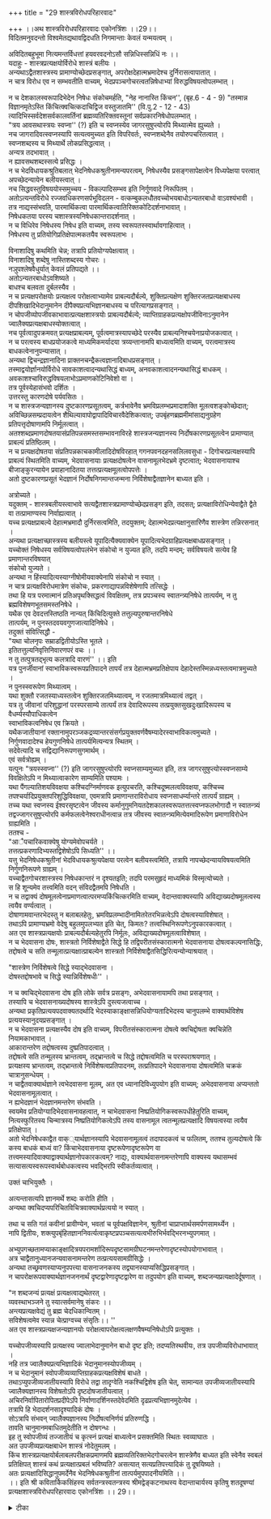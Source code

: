 +++
title = "29 शास्त्रविरोधपरिहारवादः"

+++
।।अथ शास्त्रविरोधपरिहारवादः एकोनत्रिंशः ।।29।।  
विदितमनुवदन्तो विश्वमेतद्यथावद्विदधति निगमान्ताः केवलं यन्मयत्वम् ।  

अविदितबहुभूमा नित्यमन्तर्विधत्तां हयवरवदनोऽसौ सन्निधिस्सन्निधिं नः ।।  
यदाहुः - शास्त्रप्रत्यक्षयोर्विरोधे शास्त्रं बलीयः ।  
अन्यथाऽद्वैतशास्त्रस्य प्रामाण्योच्छेदप्रसङ्गात्, अपरोक्षदेहात्मभ्रमादेश्च दुर्निरासत्वापातात् ।  
न चात्र विरोध एव न सम्भवतीति वाच्यम्, भेदप्रपञ्चगोचरत्वतन्निषेधाभ्यां विरुद्धविषयत्वोपलम्भात् ।  

न च देशकालस्वरूपादिभेदेन निषेधः संकोचमर्हति, "नेह नानास्ति किंचन'', (बृह.6 - 4 - 9) "तस्मान्न विज्ञानमृतेऽस्ति किंचित्क्वचित्कदाचिद्विज वस्तुजातमि'' (वि.पु.2 - 12 - 43) त्यादिभिस्सर्वदेशसर्वकालवर्तिनां ब्रह्मव्यतिरिक्तवस्तूनां सर्वप्रकारनिषेधोपलम्भात् ।  
"त्रय आवसथास्त्रयः स्वप्ना'' (?) इति च स्वप्नस्येव जागरसुषुप्त्योरपि मिथ्यात्मेव ह्युच्यते ।  
नच जागरादिवत्स्वप्नस्यापि सत्यत्वमुच्यत इति विपरिवर्तः, स्वप्नशब्देनैव तयोरुपचरितत्वात् ।  
स्वप्नशब्दस्य च मिथ्यार्थे लोकप्रसिद्धत्वात् ।  
अन्यत्र तदभावात् ।  
न ह्यावसथशब्दस्सत्ये प्रसिद्धः ।  
न च भेदविधायकश्रुतिबलात् भेदनिषेधकश्रुतीनामन्यपरत्वम्, निषेधस्यैव प्रसङ्गसापेक्षत्वेन विध्यपेक्षया परत्वात् अपच्छेदन्यायेन बलीयस्त्वात् ।  
नच सिद्धवस्तुविषययोस्समुच्चय - विकल्पादिसम्भव इति निर्गुणवादे निरूपितम् ।  
अतोऽत्यन्तविरोधे रज्जवधिकरणसर्पभूविदलन - वत्कम्बुकलधौतवच्चोभयबाधोऽन्यतरबाधो वाऽवश्यंभावी ।  
तत्र नाद्यस्संभवति, पारमार्थिकत्वा पारमार्थिकत्वातिरिक्तकोटिदर्शनाभावात् ।  
निषेधकतया परस्य चशास्त्रस्यनिषेधकान्तरादर्शनात् ।  
न च विधिरेव निषेधस्य निषेध इति वाच्यम्, तस्य स्वरूपतस्स्वार्थावगाहित्वात् ।  
निषेधस्य तु प्रतियोगिप्रतिक्षेपात्मकतयैव स्वरूपलाभः ।  

विनाशादिषु कथमिति चेन्न; तत्रापि प्रतियोग्यपेक्षत्वात् ।  
विनाशादिषु शब्देषु नास्तिशब्दस्य गोचरः ।  
नञुपश्लेषवैधुर्यात् केवलं प्रतिपद्यते ।।  
अतोऽन्यतरबाधोऽवशिष्यते ।  
बाधश्च बलवता दुर्बलस्यैव ।  
न च प्रत्यक्षपरोक्षयोः प्रत्यक्षत्व परोक्षत्वाभ्यामेव प्राबल्यदौर्बल्ये, शुक्तिप्रत्यक्षेण शुक्तिरजतप्रत्यक्षबाधस्य दीपशिखादिभेदानुमानेन दीपैक्यप्रत्यभिज्ञानबाधस्य च परित्यागप्रसङ्गात् ।  
न चोपजीव्योपजीवकाभावात्प्रत्यक्षशास्त्रयोः प्राबल्यदौर्बल्ये; व्याप्तिग्राहकप्रत्यक्षोपजीविनाऽनुमानेन ज्वालैक्यप्रत्यक्षबाधस्योक्तत्वात् ।  
नच पूर्वत्वादुपक्रमवत् प्रत्यक्षप्राबल्यम्, पूर्वत्वमात्रस्यापच्छेदे परस्यैव प्राबल्यनिश्चयेनाप्रयोजकत्वात् ।  
न च परत्वस्य बाधप्रयोजकत्वे माध्यमिकमर्यादया त्रय्यन्तानामपि बाध्यत्वमिति वाच्यम्, परत्वमात्रस्य बाधकत्वेनानुपन्यासात् ।  
अन्यथा द्विचन्द्रज्ञानादिना प्राक्तनचन्द्रैकत्वज्ञानादिबाधप्रसङ्गात् ।  
तस्माद्वयोर्ज्ञानयोर्विरोधे सावकाशत्वादन्यथासिद्धं बाध्यम्, अनवकाशत्वादनन्यथासिद्धं बाधकम् ।  
अवकाशश्चाविरुद्धविषयलाभोऽप्रमाणकोटिनिवेशो वा ।  
तत्र पूर्वस्येहासंभवो दर्शितः ।  
उत्तरस्तु कारणदोषे पर्यवसितः ।  
न च शास्त्रजन्यज्ञानस्य दुष्टकारणप्रसूतत्वम्, कर्त्रभावेनैव भ्रमविप्रलम्भप्रमादाशक्ति मूलत्वशङ्कोच्छेदात्; अविच्छिन्नसम्प्रदायत्वेन शैथिल्यावापोद्वापादिविचारवैदेशिकत्वात्; उपबृंहणब्रह्ममीमांसाद्यनुग्रहेण प्रतिपत्तृदोषाणामपि निर्मूलत्वात् ।  
अतश्शब्दप्रमाणदोषतयासंप्रतिपन्नसमस्तसम्भावनाविरहे शास्त्रजन्यज्ञानस्य निर्दोषकारणप्रसूतत्वेन प्रामाण्यात् प्राबल्यं प्रतिष्ठितम् ।  
न च प्रत्यक्षदोषतया संप्रतिपन्नकाचकामीलादिदोषविरहात् गगनपवनदहनसलिलवसुधा - दिगोचरप्रत्यक्षस्यापि प्राबल्यं स्थितमिति वाच्यम्, भेदवासनायाः प्रत्यक्षदोषत्वेन वासनामूलभेदभ्रमे दृष्टत्वात्; भेदवासनायाश्च बीजाङ्कुरन्यायेन प्रवाहानादितया तत्तत्प्रत्यक्षमूलत्वोपपत्तेः ।  
अतो दुष्टकारणप्रसूतं भेदज्ञानं निर्दोषनिगमान्तजन्मना निर्विशेषाद्वैतज्ञानेन बाध्यत इति ।  

अत्रोच्यते ।  
यदुक्तम् - शास्त्रबलीयस्त्वाभावे सत्यद्वैतशास्त्रप्रामाण्योच्छेदप्रसङ्ग इति, तदसत्; प्रत्यक्षाविरोधिन्येवाद्वैते द्वैते वा तत्प्रामाण्यस्य निर्वाह्यत्वात् ।  
यच्च प्रत्यक्षप्राबल्ये देहात्मभ्रमादौ दुर्निरसत्वमिति, तदयुक्तम्; देहात्मभेदप्रत्यक्षानुसारिणैव शास्त्रेण तन्निरसनात् ।  
अन्यथा प्रत्यक्षाच्छास्त्रस्य बलीयस्त्वे यूपादित्यैक्यवाक्येन यूपादित्यभेदग्राहिप्रत्यक्षबाधप्रसङ्गात् ।  
यच्चोक्तं निषेधस्य सर्वविषयत्वोपलंभेन संकोचो न युज्यत इति, तदपि मन्दम्; सर्वविषयत्वे सत्येव हि प्रमाणान्तरविषयात्   
संकोचो युज्यते ।  
अन्यथा न हिंस्यादित्यस्याग्नीषोमीयवाक्येनापि संकोचो न स्यात् ।  
न चात्र प्रत्यक्षविरोधमात्रेण संकोचः, प्रकरणाद्यापन्नविशेषेणापि तत्सिद्धेः ।  
तथा हि यत्र परमात्मानं प्रतिअपृथक्सिद्धत्वं विवक्षितम्, तत्र प्रपञ्चस्य स्वातन्त्र्यनिषेधे तात्पर्यम्, न तु ब्रह्मविशेषणभूतसमस्तनिषेधे ।  
यथैक एव देवदत्तस्तिष्ठति नान्यत् किंचिदित्युक्ते तत्तुल्यपुरुषान्तरनिषेधे   
तात्पर्यम्, न पुनस्तदवयवगुणजात्यादिनिषेधे ।  
तदुक्तं संवित्सिद्धौ -   
"यथा चोलनृपः सम्राडद्वितीयोऽस्ति भूतले ।  
इतितत्तुल्यनिवृत्तिनिवारणपरं वचः ।।  
न तु तत्पुत्रतद्भृत्य कलत्रादि वारणं'' ।। इति  
यत्र पुनर्जीवानां स्वाभाविकस्वरूपप्रतिपादने तापर्यं तत्र देहात्मभ्रमप्रतिक्षेपाय देहादेस्तस्मिन्नध्यस्तत्वमात्रमुच्यते ।  
न पुनस्स्वरूपेण मिथ्यात्वम् ।  
यथा शुक्तौ रजतस्याध्यस्तत्वेन शुक्तिरजतमिथ्यात्वम्, न रजतमात्रमिथ्यात्वं तद्वत् ।  
यत्र तु जीवानां परिशुद्धानां परस्परसाम्ये तात्पर्यं तत्र देवादिरूपस्य तत्प्रयुक्तसुखदुःखादिरूपस्य च वैधर्म्यस्यौपाधिकत्वेन   
स्वाभाविकत्वनिषेध एव क्रियते ।  
यथैकजातीयानां रक्तानामुपरञ्जकद्रव्यान्तरसंसर्गप्रयुक्तवर्णवैषम्यादेरस्वाभाविकत्वमुच्यते ।  
निर्गुणवादादेश्च हेयगुणनिषेधे तात्पर्यमित्यन्यत्र स्थितम् ।  
सदेवेत्यादि च सद्विद्यानिरूपणसुगमार्थम् ।  
एवं सर्वत्रोह्यम् ।  
यत्पुनः "त्रयस्स्वप्ना'' (?) इति जागरसुषुप्त्योरपि स्वप्नसाम्यमुच्यत इति, तत्र जागरसुषुप्त्योस्स्वप्नसाम्ये विवक्षितेऽपि न मिथ्यात्वाकारेण साम्यमिति पश्यामः ।  
यथा पैंगल्यातिशयविवक्षया कश्चिदग्निर्माणवक इत्युपचरति, कश्चिदूष्मलत्वविवक्षया, कश्चिच्च तपश्चर्यादिप्रयुक्तपरिशुद्धिविवक्षया, एवमत्रापि प्रमाणान्तराविरोधाय स्वप्नसाधर्म्यान्तरे तात्पर्यं ग्राह्यम् ।  
तच्च यथा स्वप्नस्य ईश्वरसृष्टत्वेन जीवस्य कर्मानुगुमनियतदेशकालस्वरूपतत्तत्स्वप्नफलभोगादौ न स्वातन्त्र्यं तद्वज्जागरसुषुप्त्योरपि कर्मफलत्वेनेश्वराधीनत्वान्न तत्र जीवस्य स्वातन्त्र्यमित्येवमादिरूपेण प्रमाणाविरोधेन ग्राह्यमिति ।  
ततश्च -   
"आैपचारिकवाक्येषु योग्यमेवोपचर्यते ।  
तत्तत्प्रकरणादिभ्यस्तद्विशेषोऽपि सिध्यति'' ।।  
यत्तु भेदनिषेधकश्रुतीनां भेदविधायकश्रुत्यपेक्षया परत्वेन बलीयस्त्वमिति, तत्रापि नापच्छेदन्यायविषयत्वमिति निर्गुणनिरूपणे ग्राह्यम् ।  
यच्चाद्वैतगोचरशास्त्रस्य निषेधकान्तरं न दृश्यतइति; तदपि परमसुहृदं माध्यमिकं विस्मृत्योच्यते ।  
स हि शून्यमेव तत्त्वमिति वदन् संविदद्वैतमपि निषेधति ।  
न च तद्वाक्यं दोषमूलत्वेनाप्रमाणत्वात्परमप्यकिंचित्करमिति वाच्यम्, वेदान्तवाक्यस्यापि अविद्याख्यदोषमूलत्वस्य त्वयैव वर्ण्यत्वात् ।  
दोषाणामवान्तरभेदस्तु न बलाबलहेतुः, भ्रमविप्रलम्भादीनामितरेतरभिन्नत्वेऽपि दोषत्वस्याविशेषात् ।  
तथाऽपि प्रामाण्यभ्रमो वेदेषु बहुलमुपलभ्यत इति चेत्, किमतः? तत्त्वस्थिनिरूपणेऽनुपकारकत्वात् ।  
अत एव शास्त्रप्रत्यक्षयोः प्राबल्यदौर्बल्यहेतुरपि निर्मूलः, अविद्याख्यदोषमूलत्वाविशेषात् ।  
न च भेदवासना दोषः, शास्त्रतो निर्विशेषाद्वैते सिद्धे हि तद्विपरीतसंस्कारात्मनो भेदवासनाया दोषत्वकल्पनासिद्धिः, तद्दोषत्वे च सति तन्मूलात्प्रत्यक्षात्प्राबल्येन शास्त्रतो निर्विशेषाद्वैतसिद्धिरित्यन्योन्याश्रयात् ।  

"शास्त्रेण निर्विशेषत्वे सिद्धे स्याद्भेदवासना ।  
दोषस्तद्दोषभावे च सिद्धे स्यान्निर्विशेषधीः'' ।  

न च क्वचिद्भेदवासना दोष इति लोके सर्वत्र प्रसङ्गः, अभेदवासनायामपि तथा प्रसङ्गात् ।  
तस्यापि च भेदवासनाख्यदोषस्य शास्त्रेऽपि दुस्त्यजत्वाच्च ।  
अन्यथा प्रकृतिप्रत्ययपदवाक्यतदर्थादि भेदस्याकाङ्क्षासन्निधियोग्यतादिभेदस्य चानुपलम्भे वाक्यार्थविशेष प्रत्ययस्यानुदयप्रसङ्गात् ।  
न च भेदवासना प्रत्यक्षस्यैव दोष इति वाच्यम्, विपरीतसंस्कारात्मना दोषत्वे क्वचिद्दोषता क्वचिन्नेति नियामकाभावात् ।  
आकारान्तरेण तद्दोषत्वस्य दुष्प्रतिपादत्वात् ।  
तद्दोषत्वे सति तन्मूलस्य भ्रान्तत्वम्, तद्भ्रान्तत्वे च सिद्धे तद्दोषत्वमिति च परस्पराश्रयणात् ।  
प्रत्यक्षस्य भ्रान्तत्वम्, तद्भ्रान्तत्वे निर्विशेषत्वप्रतिपादनम्, तत्प्रतिपादने भेदवासनाया दोषत्वमिति चक्रकं चात्रानुसन्धेयम् ।  
न चाद्वैतवाक्यार्थज्ञाने त्वभेदवासना मूलम्, अत एव ध्यानादिविध्युपयोग इति वाच्यम्; अभेदवासनाया अप्यन्ततो भेदवासनामूलत्वात् ।  
न ह्यभेदज्ञानं भेदज्ञानमन्तरेण संभवति ।  
स्वयमेव प्रतियोग्यादिभेदवासनावहत्वात्, न चाभेदवासना निष्प्रतियोगिकस्वरूपधीहेतुरिति वाच्यम्, नित्यस्फुरितस्य चिन्मात्रस्य निष्प्रतियोगिकत्वेऽपि तस्य वासनामूल त्वतन्मूलप्रत्यक्षादि विषयत्वस्या त्वयैव प्रतिक्षेपात् ।  
अतो भेदनिषेधकाद्वैत वाक््यार्थज्ञानस्यापि भेदवासनामूलत्वं तदापादकत्वं च फलितम्, ततश्च तुल्यदोषत्वे किं कस्य बाधकं बाध्यं वा? किंचाभेदवासनाया दृष्टरूपेणादृष्टरूपेण वा तत्त्वमस्यादिवाक्याद्वाक्यार्थज्ञानोपकारकत्वम्? नाद्यः, वाक्यार्थवासनामन्तरेणापि वाक्यस्य यथासम्भवं सत्यासत्यस्वरूपस्वार्थबोधकत्वस्य भवद्भिरपि स्वीकर्तव्यत्वात् ।  

उक्तं चाभियुक्तैः ।  

अत्यन्तासत्यपि ज्ञानमर्थे शब्दः करोति हीति ।  
अन्यथा क्वचिदप्यपरिचितविचित्रवाक्यार्थप्रत्ययो न स्यात् ।  

तथा च सति गतं कवीनां प्रावीण्येन, भवतां च पूर्वपक्षविज्ञानेन, श्रुतीनां चाप्राप्तार्थसमर्पणसामर्थ्येन ।  
नापि द्वितीयः, शक्त्युपबृंहितज्ञाननिवर्त्यत्वाकृष्टप्रपञ्चसत्यत्वभीरुभिर्भवद्भिरनभ्युपगमात् ।  

अभ्युपगच्छतामप्याकाङ्क्षादित्रयपरामर्शादिरूपदृष्टसामग्रीघटनमन्तरेणादृष्टस्योपयोगाभावात् ।  
अत्र चाद्वैतानुध्यानजन्यवासनामन्तरेण तत्प्रत्ययसामग्रीसिद्धेः ।  
अन्यथा तच्छ्रवणस्याप्यनुपपत्त्या वासनाजनकस्य तद्व्यानस्याप्यसिद्धिप्रसङ्गात् ।  
न चापरोक्षरूपवाक्यार्थज्ञानजननार्थं दृष्टद्वारेणादृष्टद्वारेण वा तदुपयोग इति वाच्यम्, शब्दजन्यप्रत्यक्षादेर्दूषणात् ।  

"न शब्दजन्यं प्रत्यक्षं प्रत्यक्षत्वाद्यथेतरत् ।  
व्यवस्थाभञ्जने तु स्यात्सर्वमानेषु संकरः ।।  
अन्त्यप्रत्यक्षवेद्यं तु ब्रह्म चेदधिकान्वितम् ।  
सविशेषत्वमेव स्यान्न चेत्प्राग्वच्च संसृतिः।। ''  
अत एव शास्त्रप्रत्यक्षजन्यज्ञानयोः परोक्षत्वापरोक्षत्वलक्षणवैषम्यनिषेधोऽपि प्रत्युक्तः ।  

यच्चोपजीव्यस्यापि प्रत्यक्षस्य ज्वालाभेदानुमानेन बाधो दृष्ट इति; तदप्यतिस्थवीयः, तत्र उपजीव्यविरोधाभावात् ।  
नहि तत्र ज्वालैक्यप्रत्यभिज्ञादिकं भेदानुमानस्योपजीव्यम् ।  
न च भेदानुमानं स्वोपजीव्यव्याप्तिग्राहकप्रत्यक्षविशेषं बाधते ।  
तथाऽप्युपजीव्यजातीयस्यापि विरोधे तद्वा तादृग्वेति नकश्चिद्विशेष इति चेत्, सामान्यत उपजीव्यजातीयस्यापि ज्वालैक्यज्ञानस्य विशेषतोऽपि दृष्टदोषजातीयत्वात् ।  
अचिरनिर्वापितारोपितप्रदीपेऽपि निर्वाणादर्शिनस्तदेवेदमिति दृढप्रत्यभिज्ञानमुदेत्येव ।  
तत्रापि हि भेदादर्शनसादृश्यादिकं दोषः ।  
सोऽत्रापि संभवन् ज्वालैक्यज्ञानस्य निर्दोषत्वनिर्णयं प्रतिरुणद्धि ।  
तावति चानुमानमबाधितमुदेतीति न दोषगन्धः ।  
इह तु स्वोपजीव्यं तज्जातीयं च कृत्स्नं प्रत्यक्षं बाध्यत्वेन प्रसक्तमिति स्थितः स्वव्याघातः ।  
अत उपजीव्यप्रत्यक्षबाधेन शास्त्रं नोदेतुमलम् ।  
किंच शास्त्रप्रत्यक्षयोर्बलाबलपरीक्षकप्रमाणमपि ब्रह्मव्यतिरिक्तभेदगोचरत्वेन शास्त्रेणैव बाध्यत इति स्वेनैव स्वबलं प्रतिक्षिपत् शास्त्रं कथं प्रत्यक्षात्प्रबलं भविष्यति? असत्यात् सत्यप्रतिपत्त्यादिकं तु दूषयिष्यते ।  
अतः प्रत्यक्षादिसिद्धानुपमर्देनैव भेदनिषेधकश्रुतीनां तात्पर्यमुपपादनीयमिति ।।  
।। इति श्री कवितार्किकसिंहस्य सर्वतन्त्रस्वतन्त्रस्य श्रीमद्वेङ्कटनाथस्य वेदान्ताचार्यस्य कृतिषु शतदूषण्यां प्रत्यक्षशास्त्रविरोधपरिहारवादः एकोनत्रिंशः ।। 29।।

<details><summary>टीका</summary>

ननु प्रत्यक्षादिभिरात्मनस्सविशेषत्वमुक्तं । तदसंगतं निर्विशेषत्व बोधकशास्त्रेणाधिकबलेन प्रत्यक्षस्यबाधादिति पूर्वपक्षं दूषयन् वादार्थं संगृह्णाति ।विदितमिति। एतद्विश्वं प्रत्यक्षादिसिद्धं जगत् यथावत्प्रत्यक्षविदिताकारेण केवलं निषेदपरत्वं विना यन्मयत्वं विदधातीति योजना ।एवं च सत्वे न हि विश्व गृह्णाति प्रत्यक्षं प्रबलमिति निषेधकत्वाभिमत श्रुते स्तच्छरीर एव तात्पर्यमिति वादार्थसंग्रहः ।
अद्वैतशास्त्रस्य प्रत्यक्षात् प्राबल्यं वक्तुं सामान्यतः शास्त्रस्य प्रत्यक्षात्प्राबल्यमाहशास्त्रेति। द्वैतशास्त्रस्य प्रतियोगिसमर्पकतया कथंचित्प्रामाण्यं संभवतीति भावः ।अपरोक्षेति। देहातिरिक्तात्मासिद्धिप्रसंगेन शास्त्रमात्राप्रामाण्यं प्रसज्येतेति भावः । ननु न शास्त्रप्रत्यक्षयोः विरोधः अधिष्टानत्वेनानुगतसन्मात्रस्यैव प्रत्यक्षविषयत्वेन भेदविषयत्वाभावादित्यत आहन चेति। अयं घटः अयं पटः इति भेदप्रपंचगोचरत्वस्यनेहनानास्तीचतितन्निषेधविषयत्वस्य प्रत्यक्षशास्त्रयोरनुभव - सिद्धयोरपलापायोगादित्यर्थः । ननु विधिनिषेधयोर्देशांतरकालांतर विषयत्वेन वा विधिनिषेधयोः स्वरूपभेदे न वा संकोचात् न विरोध इत्यत्राह ।न च देशेति। आदिशब्देन ब्रह्मणोन्यत्स्वतंत्र नास्तीति स्वातंत्र्यादिप्रकारेण निषेधस्यभिन्न विषयत्वं विवक्षितं ।नेह नानेति। (बृह.6 - 4 - 9) त्रयस्त्रयस्यावस्थनेहनाना विज्ञानमृतइत्यादिना ब्रह्मव्यतिरिक्त कृत्स्नस्यापि देशकालाद्युपाधिनिरपेक्षं निषेधात्पारतंत्र्याद्यसिद्धेः प्रकारविशेषनिषेध इति संकोचोऽप्ययुक्त इति भावः । ननुत्रयः स्वप्ना स्त्र्यआवसथा''इति स्वप्नोपलक्षितावस्थाप्ना शब्देनावस्थावत्सत्यत्वमेवोच्यत इत्यत्राहन च जागरादिवदिति।स्वप्नशब्देनैवेतिप्रथमश्रुतस्य अवस्थस्यैवोद्देश्यत्वात् स्वप्नशब्देन स्वप्नकल्पत्वमा इति मिथ्यात्वं विधीयत इत्यर्थः । किं च स्वप्नशब्दस्य उद्देश्य समर्पकत्वेप्य आवसथ शब्दस्य विधेयसत्यत्व समर्पकत्वायोगात् न तदुद्देश्शेन तद्विधिरित्याहअन्यत्रेति। स्वप्नशब्दस्योद्देश्यसमर्पकत्व इत्यर्थः ।नह्यवस्था शब्द इति। यद्यप्यौपचारिकार्थत्वेनावस्थया शब्दस्य सत्यपरत्वं वक्तुं शक्यं तथापिस्वप्नशब्दस्य मिथ्यामात्रे शक्तिवदआवसथ शब्दस्य न सत्यमात्रे वृत्तिस्वप्नावसथेऽपि वृत्तिरिति भावः ।ननु तुल्य प्रामाण्येन भेदशास्त्रेणा भेदश्रुतेरन्यपरत्वे सिद्धेर्न प्रत्यक्षस्य शास्त्रविरोध इत्याशंक््याहन चेति। भेदश्रुतेरन्यथासिद्धत्वात्तुल्यप्रामाण्याभावान्नाभेद शास्त्रस्यान्यपरत्वमित्याह - निषेधस्येति । नन्वरूणयैकहायनीवव्रीहियववद्वा विकल्प समुच्चयोक्त अस्त्वित्यत्राह न च सिद्धेरिति । निषेधस्येतिअत इति उक्तरीत्या संकोचा भावादित्यर्थः ।अत्यंतविरोध इति। शास्त्र प्रत्यक्षयोरोत्यर्थः ।पारमार्थिकत्वेति।सर्पभूदळनाभ्यां मुख्यरज्वादेरिव सत्यमिथ्यात्वातिरिक्तकोट््यभावादित्यर्थः । किंच यदि निषेधकमुभयोरस्तितदाभयबाधस्यान्नचोत्तरस्य बाधकमस्ति न च प्रत्यक्षमेव तन्निषेधकं । तथात्वं हि घटादिप्रत्यक्षस्य घटाभावो नास्तीति अद्वैतशास्त्रवेद्यमिथ्यात्वघटकाभावप्रतिक्षेपरूपतया वाच्यं । तथा च तादृशाभावप्रसंगसापेक्षत्वेन शास्त्रात्परत्वं स्यात् । ततश्च शस्त्रप्रत्यक्ष शास्त्रयोरन्योन्याश्रयः । तस्मादुभयोर्निषेधाभावान्नोभयबाध इत्याहनिषेधकतयेति। निषेधप्रापकप्रत्यक्षापेक्षया निषेधकस्य परत्वमिति भावः । ननु प्रतिक्षेपरूपत्वाभावेपि प्रतियोगिनः एवाभावभावत्वेन प्रत्यक्षस्य तन्निषेधकतास्यादित्याशंक््याहनचेति। स्वरूपतः न प्रतियोग्यवगाहनमात्रान्निषेधकत्वं बाधकत्वं वा शुक्तिरजतप्रतीत्या तदभावस्य निषेधबाधयोर दर्शनादपितु प्रतिक्षेपरूपत्वादेव । तच्च प्रत्यक्षस्य नास्तीत्यर्थः । ननु घटो नष्ट इत्यादिषु प्रतियोगिनिषेध रूपतादृश्यते । प्रतियोगिप्रतिक्षेपकता तु नास्ति । न गू श्रवणादिति शंकतेविनाशादिष्विति तत्रापीति। घटस्य विनाश इति प्रतियोगि प्रतिक्षेपकत्वेनैवप्रतीतिरस्तीत्यर्थः ।
ननु तर्हि स्वरूपेण प्रतिपद्यत इति लौकिकः कथं व्यवहरन्तीत्यत्राहविनाशादिष्विति।नास्ति शब्दगोचरस्यैव विनाशशब्दगोचरत्वात्प्रतियोगिसापेक्षत्वं । तत्प्रतिक्षेपरूपेण प्रत्ययत्वंचास्त्येव ।किं तु नञ् संबन्धाभावात्स्वरूपेण प्रतीयत इति लौकिकानां भ्रांतिमात्रमित्यर्थः।
नन्वथासिद्धस्य बाधकत्वादन्यथासिद्धिं प्रदर्शयितुमाहबाधश्चेति।निषेधत्वेन बाधकत्वं न विवक्षितं ।किंतु बलवत्वेन निषेधरूपत्वे बलवत्वं प्रयिकमित्यर्थः । इत्यपि प्रायेण पूर्वोक्तिरिति भावः ।शुक्तीतिबाध्यत्वप्रयोजकाभावेपि बाध्यत्वं दृश्यत इत्यर्थः । अत्र शुक्तिरजत प्रत्यक्षस्येति पाठमिच्छंति । तदा बाधस्येत्यध्याहार्यः ।दीपशिखेति। बाधकत्वप्रयोजकाभावेऽपि बाधकत्वं दृश्यत इत्यर्थः । एवं च प्रत्यक्षत्व परोक्षत्वयोर्व्यभिचारान्न बाध्यबाधकभावप्रयोजकतेति भावः ।न चोपजीव्येति। वर्णपदादिप्रत्यक्षस्योपजीव्यत्वादन्यस्य तज्जातीयत्वादिति भावः ।ज्वालैक््येेतितस्योपजीव्यजातीयत्वादिति भावः ।न च 
पूर्वत्वादिति। वेदोपक्रमाधिकरणन्यायेनेत्यर्थः ।माध्यमिकेतिन सन्नासन्नसदसदसन्नचाप्यनुभवात्मकमिति मिथ्यात्वरूप चतुर्थकोटेरपि तेन निषेधाद्बाधस्स्यादित्यर्थः ।परत्वमात्रस्येति। शास्त्रांतरापेक्षया शास्त्रस्य परत्वं प्राबल्य प्रयोजकं । न परत्वमात्रमिति भावः ।ज्ञानयोरितिज्ञानयोरत्रप्रकरणे ज्ञानशब्देन ज्ञानं करणं च यथायोग्यं विवक्षणीयं । तेन विरुद्धयोरविरुद्धत्वविषयत्वं ज्ञानकरणमादाय वक्ष्यमाणं न विरुद्धमिति भावः ।अन्यथासिद्धमिति। प्रतीयमानार्थे प्रामाण्यं विनापि संभावितोदयत्वन्यथासिद्धत्वंउत्तरस्त्विति। अप्रामाण्यकोटिः निवेशस्य कारणदोषंविना ज्ञानुमशक्यत्वात् कारणे प्रमातरि प्रमाणो प्रमेयो वा दोषेण ह्यप्रमाणकोटि निवेशो भवदिति भावः ।न च शास्त्रेति। अत्र शास्त्रजन्यज्ञानस्य दुष्टकारणप्रसूतत्वाभावोक्त्या शास्त्रं दुष्टं न भवतीत्यवगम्यत इति भावः । कारणदोषाभावमुपपादयतिकर्तुभावेनैवेति।शैथिल्यं पठ्य (त्य) मानस्यावेदकत्वं आवाह पोधिकवाक्यप्रक्षेपः । आवापः केषांचिद्वाक्यानां उच्छेदः (अभेदः) आदिशब्देन वर्णव्यत्या सादिर्विवक्षितः । विचारः संदेहः । ननु वक्तृदोषाद्यभावेपि श्रोतृदोषाभवत्वित्यत्राबउपब्रृंहणेति । प्रामाण्यादिति। जन्यज्ञानस्य प्रमाणत्वे जनकस्य शास्त्रस्य प्रत्यक्षादितः प्राबल्यं प्रतिष्ठितमित्यर्थः ।वासनामूलेति। द्वाविमौ चंद्राविति प्रत्यभिज्ञादिष्वित्यर्थः । ननु भेदवासनायाः दोषत्वे वासनातो भेदप्रत्यक्षं भेदप्रत्यक्षाद्वासनेत्यन्योऽन्याश्रयः । वासनांतर जन्यत्वेतथेत्यनवस्थेत्यत्राहभेदवासनाया चेति। अत इति यतो निर्दुष्ट शास्त्रं प्रत्यक्षं तु भेदवासनादुष्टमत इत्यर्थः ।
शास्त्रप्रत्यक्षयोर्भेद एव तावदसिद्धेः । कुतो बलाबलविचारं इत्यभिप्रायेण सिद्धांतीअत्रोच्यत इति।शास्त्रं च द्विविधं अद्वैत प्रतिपादकं द्वैत प्रतिपादकं च । तत्राद्यं जगत्कारणाद्वैतप्रतिप्रदकतया प्रत्यक्षविषयाद्भिन्नविषयमपरं तु तदतिरिक्तद्वैतविषयं न विरुद्धमित्याहप्रत्यक्षादिविरोधिन्येवेति । देहात्मभेदेति। मम शरीरमिति प्रत्यक्षं विवक्षितं । अहं शरीरमिति कदाप्यदर्शनात् । मम शरीरमिति प्रतीतिर्नोपचारिकेति वक्तुं शक्ये भावः । ननु भेदग्रहे स्थूलोहमिति प्रतीतिर्नस्यादिति चेन्न । यथा स्फटिक सन्निहिते जपाकुसुमे इदं कुसुमस्फटिकं नेति स्फटिकत्वेन कुसुमत्वेन भेदग्रहेपि रक्तं न भवतीति रक्तत्वेन पुरोवर्ति स्फटिकत्वेन भेदग्रहाभावाद्रस्फटिका इति ग्रहः तथा शरीरत्वाहंत्वाभ्यां भेदग्रहेपि स्थूलत्वाहंत्वाभ्यां भेदग्रहाभावात्तद्भ्रम उपपद्यत इति भावःअन्यथेतिनन्वर्थवादाः न स्वार्थपराणि । स्वार्थपराणामेव प्रत्यक्षाद्बलवत्तयार्थवादानां यूपादित्यवाक््यानां न प्रत्यक्षबाधकत्वमिति चेन्न । तथा सति""सोमेन यजेतेति''( ) वाक््यस्य सामानाधिकरण्यतया सोमाभेद प्रतिपादनसमर्थस्य प्रत्यक्षादि विरोधात्सोमवतेति मत्वर्थलक्षणा न स्यात् ।""कृष्णलं श्रपयेदि''त्यादौ रूपपरावृत्तिलक्षणपाकस्य प्रत्यक्षबाधादुष्णीकरणे लक्षणा न स्यात् । तदा""प्रत्यवेक्षत''इत्यादौ ज्ञानस्य कर्तव्यत्वं प्रमाण विरुद्धमिति तदबाधायेक्षणानुकूल व्यापारे लक्षणा न स्यात् । तथा च तव जिज्ञासा सूत्रे सन् प्रत्ययार्थेच्छायाःविषय सौंदर्यलभ्यायाः कर्तव्यत्वं प्रत्यक्षबाधितमिति जिज्ञासाशब्देन विचारलक्षणा स्वीकारो न स्यात् तथा च"तत्व मसी'(छां.6.8.7) त्यत्र विशिष्ट्यैक्यं प्रत्यक्षबाधितमिति निष्कृष्टचैतन्ये लक्षणा न स्यात् । न च चंद्र प्रादेशिकत्व प्रत्यक्षस्य तत्परिमाणग्रहकागमेन बोधो न स्यादिति वाच्यं । दूरयोयत्परिमाणवत्तयोपभ्यते स ततोधिकपरिमाण इति व्याप्तिग्राहकप्रत्यक्षादि मूलकत्वाद्दोषमूलत्वादि शंकाकळंकितत्वात्प्रत्यक्षस्य न तेन शास्त्रस्य बाधइत्यादि बोध्यमिति भावः ।सर्वविषयत्वे सत्येवहीति। सर्वविषयत्वेन प्रतीयमानत्वे सत्येवहीत्यर्थः ।अन्यथेति।सर्वविषयत्वेन प्रतिपन्नस्य संकोचाभाव इत्यर्थः ।ननु""नेह नानास्ति''(बृह.6.4.9) किंचने (बृ - 6.4.9)त्यत्राधिकः किंचन शब्दोस्तीति चेन्न । तथा अत्रापि सर्वशब्दोस्ति किं च""यत्किंचित्प्राचीन मग्निष्टोमीयात्तेनोपांशु पठं ती'' त्युपांशुत्वस्य यत्किंचिच्छब्दोनाग्नीषोभीयात्प्राचीत - कृत्स्न विषयत्वोपलंभेपि""यावत्यावाचा कामयीत तावत्या दीक्षणीयायामनुब्रूयाममंद्रविक्षणीयाममंद्रतरमति - ध्यामि''(छां - 6.8.7)त्यादौ संकोचदर्शनादिति भावः । प्रसंगादाहनचात्रेति।प्रकरणादित्यादिशब्देनस्वातंत्र्यप्रतिपादकांतर्यामिब्राह्मणादिकं विवक्षितं । यत्र परमात्मानं प्रतीति""यस्मिन् पंच पंच जानाः आकाशश्च प्रतिष्ठित''(बृ - 6 - 4 - 17) इति वाक्येना पृथक्सिद्धत्वावगमात् । समभिव्याहृत बृहदारण्यक गत""नेह नानास्तीति''(बृ - 6 - 4 - 21) वाक्ये स्वातंत्रय निषेधे तात्पर्यं ग्रह्यं ।""यस्मिन् सूर्यं उदेति यत्रचास्तंगच्छंति । यत्र देवा अर्पिताः तदु नास्तीति कश्चचने ( )त्यपृथक्सिद्धत्वावगतेः तत्समभिव्याहृते कठवल्लीस्थे""नेह नाना स्तीति''(बृ - 6 - 4 - 29)वाक्येपि स्वातंत्र्यनिषेधऽपि तात्पर्यंमिति भावः ।
यथेति(1 - 26) यद्रूपं वस्तु प्रतिपन्नं तत्रेतरनिषेधस्तद्रूपविशिष्टेतरनिषेधपरः नत्वितरस्वरूपस्य सर्वात्मनां निषेधपरोऽन्यथा व्यावहारिकस्वरूपस्याप्यभाव प्रसंगादिति भावः ।
यत्र पुनरिति । ज्ञानस्वरूपमत्यंतनिर्मलं (वि.पु)इत्यादिषु शुक्तिरजतमिथ्यात्वेपि शुक्तौ रजतत्वस्य तादात्म्य संबंधेन 
सत्वबाधेऽपीत्यर्थः ।यत्रत्विति । ""तस्यात्मपरदेहेषु सतोप्येकमयं हि (वि.पु.2 - 24 - 22) यद्विज्ञानंपरमार्थो ही''त्यादिष्वित्यर्थः । निर्गुणावादादेरिति । ""साक्षी चेता केवलो निर्गुणश्चे''(श्वेता 6 - 22)तिवत्यादेः पदाहवनीयन्यायादिभिःहेयगुणविषयत्वं स्थापितमित्यर्थः। ""एकमेवाद्वितीय''(छां.6 - 2 - 2) मित्यादेरूपादानसहकार्यादेरैक्यमुच्यते इति सद्विद्या भाष्ये व्यक्तमित्याहसदेवेत्यादि चेति। यद्यपि स्वप्नसाम्यं न वाचनिकं तथाप्यन्यशब्दस्यान्यत्र प्रयोगनिमित्ततयोन्नेयं । नन्वेवमपि मिथ्यात्वस्यापि सादृश्यत्वात्तेन रूपेणकिं न स्यादित्यत्राहप्रमाणांतराविरोधायेति। आदिशब्देनास्थिरत्वाल्पकालत्वादि गृह्यते ।
नन्विदं रजतमिति वाक्यं प्रमाणविरुद्धमेव । रजतत्वं गृह्यते इत्यत्राहआैपचारिकेति। न तदौपचारिकं ।किं तु भ्रांतिमूलमिति भावः । ननु बहूनां योग्यानां संभवाद्योग्योपचारपक्षे विशेषसिद्धिर्न स्यादित्यत्राहतत्तत्प्रकरणादिभ्य इति।
तत्रापीति अपच्छेदन्यायविषयत्वे भेदवाक्यानां बाधितत्वं वाच्यं । नित्यनिर्दोषे कथं बाधः कथं वा तदप्रमाण्यं । अन्यथाऽद्वैतवाक्यानमेव प्रत्यक्षादिबाधादि प्रसंगादिति भावः । ननु तर्हिसर्वस्वदक्षिणादक्षिणदिवाक्येप्येषदोष इत्यत आहनिर्गुणेति। तत्र वाक्यस्य सर्वथा न बाधः । किंतुसंकोच इति भावः ।संविदद्वैतमपीतिएवं चाधिष्ठानस्यापि निषेधान्मिथ्यात्वमिति न स्यादिति भावः ।ननुवक्तृणामादि दोषाभावाद्वेदप्राबल्यमित्यत्राहदोषाणामिति। नन्वविद्यारूप दोषः शब्दस्वरूपाध्यास हेतुः ।नन्वप्रामाण्यप्रयोजको भ्रमादि विलक्षणत्वादिति चेत्तत्राहभ्रमविप्रलंभेति। वातगत्यादि दोषमूल भ्रमसिद्ध वाक्यस्य वक्तृदोष भूतभ्रमाद्यभावेप्यप्रामाण्यादिति भावः । बहुळं प्रामाण्यभ्रमविषयत्वस्य देहेऽहंबुद्धिविषयत्ववदप्रयोजकत्वमित्याहकिमत इति। प्रत्युत भ्रमबाहुळ्यं तद्विषयवैपरीत्यमेव दृढयतीति भावयत एव शास्त्रस्य दोषमूलत्वमतएव प्रत्यक्षसंभवद्दोषमूलत्वाद्दौर्बल्यं शास्त्रस्य निर्दुष्टत्वात्प्राबल्यमित्यपि निरस्तमित्याहअत एवेति। प्रत्यक्षसहकारितयोक्तः भेदवासनायाः दोषत्वंनिराचष्टेनच भेदवासनेति। ननु निर्विशेष सिध्या भेदवासनायाः दोषत्व सिद्धिरस्त्वित्यत्राहशास्त्रत इति।अत्र शास्त्रतो निर्विशेषाद्वैतेसिद्धे हि तद्विपरीत संस्कारात्मनो भेदवासनायाः दोषत्वकल्पना । तद्दोषत्वे च सति तन्मूलात्प्रत्यक्षात्प्राबल्येन शास्त्रतो निर्विशेषाद्वैतसिद्धिरित्यन्योन्या श्रयादित्यनंतरं शास्त्रेण निर्विशेषत्वे सिद्धेस्याद्भेदवासनादोषः तद्दोषभावे च सिद्धे स्यान्निर्विशेषसिद्धिरिति पाठक्रमः । दृश्यमानपाठक्रमस्तु लेखकप्रमादकृतः । अन्योन्याश्रय प्रतिपादकत्ववाक्यमध्ये तत्संग्राहक कारिकापाठ वैघट्यादिति संप्रदायः ।
ननु निर्विशेषसिद्ध्या भेदवासनायाः न दोषत्वं कल्प्यते । किं त्वन्यत्र दोषत्वेन दृष्टत्वादित्यत आहन च क्वचिदिति। इदमुपलक्षणं । पूर्वं चैत्र्यादिवैलक्षण्यज्ञाने वासनायाः अयोगादित्यपि द्रष्टव्यं। अभेदवासनायापीति। अभेदभ्रमस्थले दर्शनादिति भावः । ननु प्रत्यक्षस्य दोषजन्यत्वनिश्चयाच्छास्त्रस्य ततः प्राबल्यं न ब्रूमः । किं तु शास्त्रं निर्दोषत्वेन निश्चितं । प्रत्यक्षं तु न तथा विपरीत वासनायाःदोषत्वसंदेहे न दोषमूलत्वेन संदिग्धमिति वैलक्षण्यात्प्राबल्यं ब्रूम इति चेत् तत्राहतस्यापीति । अन्यथेति। भेदवासनामूलत्वाभाव इत्यर्थः ।तदर्थेति। अद्वैतवाक्यस्य लक्षणातात्पर्यनिर्णयार्थं तर्कात्मकवाक्यार्थज्ञानमेकपेक्षितमिति भावः । आदिशब्देनोपक्रमादिः । योग्यतादित्यादिपदेन शक््यतावच्छेदकादि गृह्यते।ेन च भेदवासनेति। प्रत्यक्षस्यैव सहकारि दोष इत्यर्थः ।विपरीतसंस्कारात्म नेति। अभेदज्ञानस्यापि तद्विपरीत प्रतियोग्यादि भेदविषयत्वात्तत्रापि दोषत्वमिति भावः । ननु प्रत्यक्षस्य भ्रमत्वनिश्चयादेव विपीरतवासनायाः आकारांतरेण प्रत्यक्षमात्र एव दोषत्वं कल्प्यत इत्याहतद्दोषत्व इति। ननु भेद वासनायाः प्रकृत्यादिभेदज्ञानहेतुत्वेपि नाद्वैतज्ञाने हेतुत्वं तद्विरुद्ध अभेदवासनाया एव तद्धेतुत्वादित्याहन चाद्वैतेति । अभेदवासनाया इति। न केवलं प्रकृत्यादिज्ञान एव भेदवासना हेतुः अपित्वभेदज्ञान प्रतियोगिभूत भेदविषयायाम् भेदवासनायामपीत्यर्थः । न केवलं भेदवासनायाःभेदवासनाजन्यत्वमेव । किं तु तद्धेतुत्वमपि । तथा च दोषत्वात्तज्जन्यस्याद्वैतज्ञानस्य भ्रांतित्व मनिवार्यमित्याहस्वयमेवेति। अभेद वासनायांमभेदवासनायाः प्रतियोगि विशिष्टज्ञानजन्या यःतत्समानविषयज्ञानद्वारेण भेदवासनावहत्वमिति भावः । किं निष्प्रतियोगिकस्वरूपधीः स्वप्रकाशस्वरूपमेव किं वा तद्विषयज्ञानांतरमिति विकल्पमभिप्रेत्याहनित्येति। जीवब्रह्माभेदवाक्यार्थज्ञानस्य विशिष्टविषयत्वोक्त््या भेदप्रपंच निषेधवाक्यार्थज्ञानस्यापि प्रतियोग्यादि भेदविषयत्वेन विशिष्टविषयत्वलाभाद्वेदवासनामूलत्वं तदापादकत्वं च फलतयेत्याहअतो भेदेति।अदृष्टरूपेणेति। विहितःनिदिध्यासनजन्याऽदृष्टं भेदवासनैवेत्यर्थः ।
भेदवासनानिरसनद्वारोप योगस्त्वित्यत्राहउक्तं चेति। अत्यंतासत्वेन ज्ञानेविपरीतवासना भवति ।तस्यां सत्यामपीत्यर्थः ।अन्यथेतिवाक्यार्थवासनाया हेतुत्व इत्यर्थः । प्रावण्यंमपूर्वार्थप्रतिपादनसामर्थ्यं पूर्वपक्षार्थः । पूर्वं सिद्धांतिना ज्ञातार्थः ।
श्रुतीनां चेति। अपूर्वविधिरेवोच्छिद्येतेति भावः ।शक्तति। नह्यभेदवासनारूपमदृष्टमवधारणे अपरोक्षेवोपयुज्यते प्रमाणस्वभावाद्विषयस्वभावाद्वा तदुपपत्तेः । एककोटिकानवधारणस्य निरासात् । किंत्वविद्यानिवर्त्यनुकूलशक्तिविशेषे । तथाच शक्तिविशेषविशिष्ट ज्ञाननिवर्त्यत्वे ज्ञानत्वेन ज्ञाननिवर्त्यत्वाभावात्सत्यत्वापत्तिरित्यर्थः । ननु सर्वैरपि कार्यमात्रस्यादृष्ट जन्यताभ्युपगमात् ध्यान जन्यवासनारूपादृष्टस्य वाक्यार्थ ज्ञान एवोपयोगोस्तु । नाविद्यानुकूलशक्तिविशेष इत्यत्राहअभ्यपगच्छतामिति। आकांक्षादिह परामर्शस्यवासनातः प्रागपि सत्वान्नतद्घटनेनोपयोगस्त्वया सुवच इति भावः । अद्वैतज्ञानस्य अद्वैतवासनासापेक्षत्वे अन्योन्याश्रयादित्याहअत्र चेति। ननु शब्दात्प्राक्परोक्षज्ञानमेव जायते । पश्चादद्वैतानुध्यानवासनामहिम्ना प्रत्यक्षं जायते । ततश्च सत्यत्यापत्तिरपीत्या शंकयाहन चेति। प्रत्यक्षादित्यादिशब्देन""द्रष्टव्य''इति दर्शनोद्देश्शेन श्रवणादि विधानादि विवक्षितं । ज्ञानस्याविधेयत्वेहि श्रवणादि फलत्वे नोद्देश्यतास्यात् । ज्ञानस्य विधेयता समर्थनात् मोक्षोद्देशेनैव तद्विधिरिति भावः ।
न शब्दजन्यमिति। प्रत्यक्षंब्रह्मगोचर प्रत्यक्षं शब्दजन्यं न भवतीति साध्यमितवद्घटादिचाक्षुष प्रत्यक्षवदित्यर्थः । न केवलं प्रत्यक्षस्य शब्दजन्यत्वे चक्षुरादिभिरिपि परोक्षं स्यादित्यादि प्रसंगः । किं तु तदभ्युपगमे प्रयोजनं च नास्तीत्याहअंत्येति। आद्ये भ्रमत्वादनिवर्तकत्वं अंत्ये स्वरूपप्रकाशवद निवर्तकत्वमिति भावः ।
अत एवेति। शब्दजन्य ज्ञानस्यापरोक्षत्व भंगादित्यर्थः । एवंजात्या प्रत्यक्षं बलीय इति भावः ।
ननु प्राबल्यमागमस्यैव ।जात्या तेषु त्रिषु स्मृतमिति स्मृतिः कथमिति चेन्न । तत्र प्राबल्यं निर्दुष्टत्वं जातिर्वेदत्वं तथा च वेदत्वेन निर्दुष्टत्वमिति द्रष्टव्यं । उपजीव्यत्वं साक्षादुपजीव्यत्वमेव उत तज्जातीयत्वमेववा नाद्य इत्याहतत्रोपजीव्येति। द्वितीयं शंकतेतथाऽपीति। तत्साक्षादुपजीव्यं तादृगुपजीव्यजातीयमित्यर्थः ।सामान्यत इति। तैलनाशस्य दीपनाशहेतुत्वं प्रत्यक्षसिद्धं । एवं वर्तिनाशस्यापि तथा । दीपस्याप्याश्रय नाशकत्वं तैलनाशत्वं च । एवं चतुर्भिःकारणताग्राहि प्रत्यक्षैरनन्यथा सिद्धेर्विरोधादृष्टदोषज्वाला प्रत्यभिज्ञानांतरसजातीयत त तयाः प्रत्यभिज्ञांतरदोषत्वेनावधारित सादृश्यस्येहापि दोषत्वसंभवाद्दोष मूलत्वेन शंकिता प्रत्यभिज्ञा भेदानुमानेन बाध्यत इत्यर्थः । प्रत्यभिज्ञांतरेदोषदर्शनमुपपादयतिअचिरेतिनिर्वाणंनाशः । सादृश्यादिकमित्यादिशब्देनैकवर्तिकादिगतत्वं विवक्षितं ।संभवन्नितीति। शंक्यमान इत्यर्थः ।ननु वर्णपदवाक्यस्वरूपांशमुपजीव्यं न चेद्बाध्यते । सत्यत्वंशस्त्वनुपजीव्यः स बाध्यत इत्यत्राहअत इति ।वर्णपदवाक्यानां स्वरूपमेव सत्यत्वं तस्यैव तदधिकरणे स्वभावविरोधित्वात्तथा च सत्यत्वबाधे निस्वरूपतापत्त्या उपजीव्यविरोध एवेतिभावः ।स्वेनैवेति। शास्त्र प्राबल्यग्राहकस्य बाधश्शास्त्र प्राबल्यस्य बाध एवेति भावः । नन्वस्तु शास्त्रप्राबल्यस्य बाधः तथाप्यसत्यादेव शास्त्रान्निर्विशाषसिध्युपयोगी भविष्यतीत्यत्राह ।असत्यादिति ।
इति वत्सकुलजलाधि नृसिंहगुरुसुतेन सिंहदेवेन कृतायां शतदूषणी टीकायां एकोनत्रिंशः वादः समाप्तः ।।
</details>

